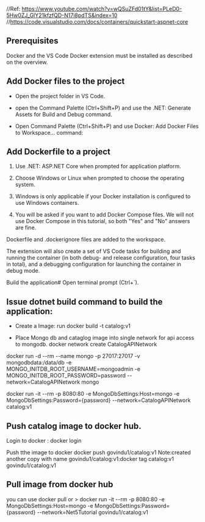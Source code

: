 //Ref: https://www.youtube.com/watch?v=wQSuZFd01tY&list=PLeD0-5Hw0ZJ_GlY21kfzfQD-N17i8pdTS&index=10
//https://code.visualstudio.com/docs/containers/quickstart-aspnet-core

## Prerequisites
Docker and the VS Code Docker extension must be installed as described on the overview.

## Add Docker files to the project
- Open the project folder in VS Code.

- open the Command Palette (Ctrl+Shift+P) and use the .NET: Generate Assets for Build and Debug command.

- Open Command Palette (Ctrl+Shift+P) and use Docker: Add Docker Files to Workspace... command:

## Add Dockerfile to a project

1. Use .NET: ASP.NET Core when prompted for application platform.

2. Choose Windows or Linux when prompted to choose the operating system.

3. Windows is only applicable if your Docker installation is configured to use Windows containers.

4. You will be asked if you want to add Docker Compose files. We will not use Docker Compose in this tutorial, so both "Yes" and "No" answers are fine.

Dockerfile and .dockerignore files are added to the workspace.

The extension will also create a set of VS Code tasks for building and running the container (in both debug- and release configuration, four tasks in total), and a debugging configuration for launching the container in debug mode.

Build the application#
Open terminal prompt (Ctrl+`).

## Issue **dotnet build** command to build the application:

- Create a Image:
run docker build -t catalog:v1

- Place Mongo db and cataglog image into single network for api access to mongodb.
docker network create CatalogAPINetwork

 docker run -d --rm --name mongo -p 27017:27017 -v mongodbdata:/data/db -e MONGO_INITDB_ROOT_USERNAME=mongoadmin -e MONGO_INITDB_ROOT_PASSWORD=password --network=CatalogAPINetwork mongo

 docker run -it --rm -p 8080:80 -e MongoDbSettings:Host=mongo -e MongoDbSettings:Password={password} --network=CatalogAPINetwork catalog:v1

## Push catalog image to docker hub.

Login to docker : docker login

Push tthe image to docker
docker push govindu1/catalog:v1 
Note:created another copy with name govindu1/catalog:v1:docker tag catalog:v1 govindu1/catalog:v1


## Pull image from docker hub

you can use docker pull or > docker run -it --rm -p 8080:80 -e MongoDbSettings:Host=mongo -e MongoDbSettings:Password={password} --network=Net5Tutorial govindu1/catalog:v1





